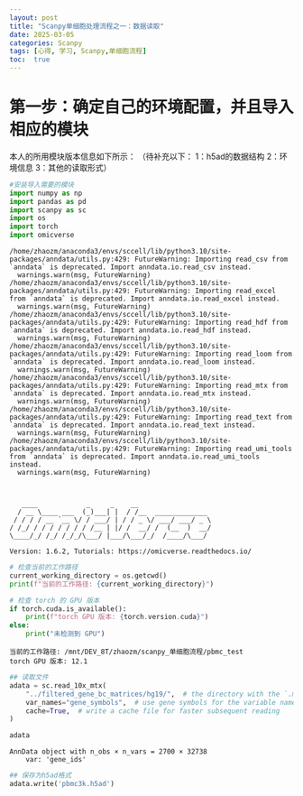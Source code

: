 ```yaml
---
layout: post
title: "Scanpy单细胞处理流程之一：数据读取"
date: 2025-03-05
categories: Scanpy
tags: [心得, 学习, Scanpy,单细胞流程]
toc:  true
---
```



# 第一步：确定自己的环境配置，并且导入相应的模块
本人的所用模块版本信息如下所示：
（待补充以下：
1：h5ad的数据结构
2：环境信息
3：其他的读取形式）
```python
#安装导入需要的模块
import numpy as np
import pandas as pd
import scanpy as sc
import os
import torch
import omicverse
```

    /home/zhaozm/anaconda3/envs/sccell/lib/python3.10/site-packages/anndata/utils.py:429: FutureWarning: Importing read_csv from `anndata` is deprecated. Import anndata.io.read_csv instead.
      warnings.warn(msg, FutureWarning)
    /home/zhaozm/anaconda3/envs/sccell/lib/python3.10/site-packages/anndata/utils.py:429: FutureWarning: Importing read_excel from `anndata` is deprecated. Import anndata.io.read_excel instead.
      warnings.warn(msg, FutureWarning)
    /home/zhaozm/anaconda3/envs/sccell/lib/python3.10/site-packages/anndata/utils.py:429: FutureWarning: Importing read_hdf from `anndata` is deprecated. Import anndata.io.read_hdf instead.
      warnings.warn(msg, FutureWarning)
    /home/zhaozm/anaconda3/envs/sccell/lib/python3.10/site-packages/anndata/utils.py:429: FutureWarning: Importing read_loom from `anndata` is deprecated. Import anndata.io.read_loom instead.
      warnings.warn(msg, FutureWarning)
    /home/zhaozm/anaconda3/envs/sccell/lib/python3.10/site-packages/anndata/utils.py:429: FutureWarning: Importing read_mtx from `anndata` is deprecated. Import anndata.io.read_mtx instead.
      warnings.warn(msg, FutureWarning)
    /home/zhaozm/anaconda3/envs/sccell/lib/python3.10/site-packages/anndata/utils.py:429: FutureWarning: Importing read_text from `anndata` is deprecated. Import anndata.io.read_text instead.
      warnings.warn(msg, FutureWarning)
    /home/zhaozm/anaconda3/envs/sccell/lib/python3.10/site-packages/anndata/utils.py:429: FutureWarning: Importing read_umi_tools from `anndata` is deprecated. Import anndata.io.read_umi_tools instead.
      warnings.warn(msg, FutureWarning)


    
       ____            _     _    __                  
      / __ \____ ___  (_)___| |  / /__  _____________ 
     / / / / __ `__ \/ / ___/ | / / _ \/ ___/ ___/ _ \ 
    / /_/ / / / / / / / /__ | |/ /  __/ /  (__  )  __/ 
    \____/_/ /_/ /_/_/\___/ |___/\___/_/  /____/\___/                                              
    
    Version: 1.6.2, Tutorials: https://omicverse.readthedocs.io/



```python
# 检查当前的工作路径
current_working_directory = os.getcwd()
print(f"当前的工作路径: {current_working_directory}")

# 检查 torch 的 GPU 版本
if torch.cuda.is_available():
    print(f"torch GPU 版本: {torch.version.cuda}")
else:
    print("未检测到 GPU")
```

    当前的工作路径: /mnt/DEV_8T/zhaozm/scanpy_单细胞流程/pbmc_test
    torch GPU 版本: 12.1



```python
## 读取文件
adata = sc.read_10x_mtx(
    "../filtered_gene_bc_matrices/hg19/",  # the directory with the `.mtx` file
    var_names="gene_symbols",  # use gene symbols for the variable names (variables-axis index)
    cache=True,  # write a cache file for faster subsequent reading
)
```


```python
adata
```




    AnnData object with n_obs × n_vars = 2700 × 32738
        var: 'gene_ids'




```python
## 保存为h5ad格式
adata.write('pbmc3k.h5ad')
```

